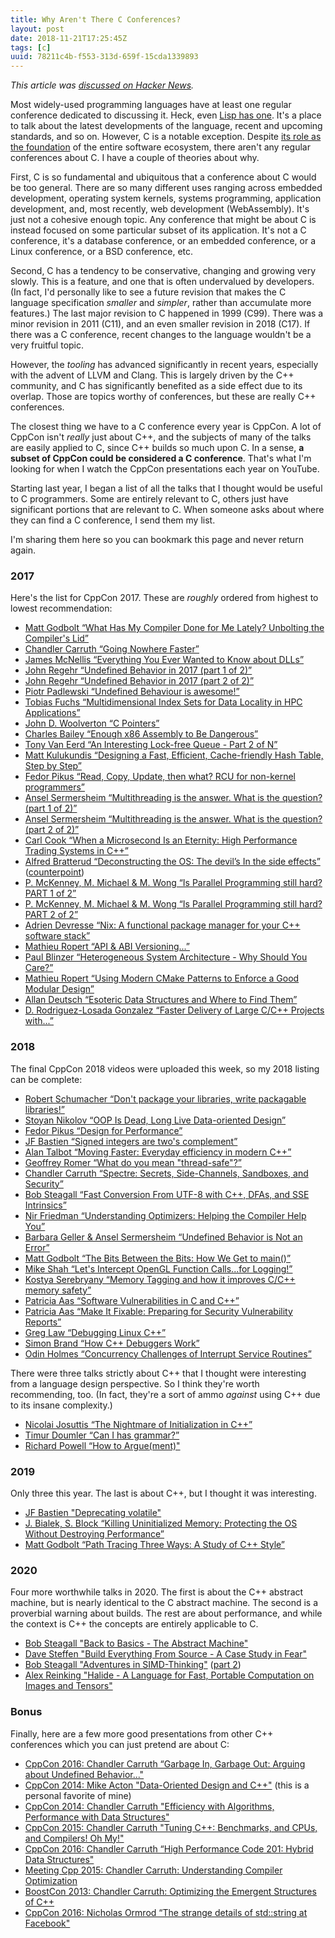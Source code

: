 ```yaml
---
title: Why Aren't There C Conferences?
layout: post
date: 2018-11-21T17:25:45Z
tags: [c]
uuid: 78211c4b-f553-313d-659f-15cda1339893
---
```


*This article was [discussed on Hacker News][hn].*

Most widely-used programming languages have at least one regular
conference dedicated to discussing it. Heck, even [Lisp has
one][lisp]. It's a place to talk about the latest developments of the
language, recent and upcoming standards, and so on. However, C is a
notable exception. Despite [its role as the foundation][essay] of the
entire software ecosystem, there aren't any regular conferences about
C. I have a couple of theories about why.

First, C is so fundamental and ubiquitous that a conference about C
would be too general. There are so many different uses ranging across
embedded development, operating system kernels, systems programming,
application development, and, most recently, web development
(WebAssembly). It's just not a cohesive enough topic. Any conference
that might be about C is instead focused on some particular subset of
its application. It's not a C conference, it's a database conference,
or an embedded conference, or a Linux conference, or a BSD conference,
etc.

Second, C has a tendency to be conservative, changing and growing very
slowly. This is a feature, and one that is often undervalued by
developers. (In fact, I'd personally like to see a future revision
that makes the C language specification *smaller* and *simpler*,
rather than accumulate more features.) The last major revision to C
happened in 1999 (C99). There was a minor revision in 2011 (C11), and
an even smaller revision in 2018 (C17). If there was a C conference,
recent changes to the language wouldn't be a very fruitful topic.

However, the *tooling* has advanced significantly in recent years,
especially with the advent of LLVM and Clang. This is largely driven
by the C++ community, and C has significantly benefited as a side
effect due to its overlap. Those are topics worthy of conferences, but
these are really C++ conferences.

The closest thing we have to a C conference every year is CppCon. A
lot of CppCon isn't *really* just about C++, and the subjects of many
of the talks are easily applied to C, since C++ builds so much upon C.
In a sense, **a subset of CppCon could be considered a C conference**.
That's what I'm looking for when I watch the CppCon presentations each
year on YouTube.

Starting last year, I began a list of all the talks that I thought
would be useful to C programmers. Some are entirely relevant to C,
others just have significant portions that are relevant to C. When
someone asks about where they can find a C conference, I send them my
list.

I'm sharing them here so you can bookmark this page and never return
again.

### 2017

Here's the list for CppCon 2017. These are *roughly* ordered from
highest to lowest recommendation:

* [Matt Godbolt “What Has My Compiler Done for Me Lately? Unbolting the Compiler's Lid”](https://www.youtube.com/watch?v=bSkpMdDe4g4)
* [Chandler Carruth “Going Nowhere Faster”](https://www.youtube.com/watch?v=2EWejmkKlxs)
* [James McNellis “Everything You Ever Wanted to Know about DLLs”](https://www.youtube.com/watch?v=JPQWQfDhICA)
* [John Regehr “Undefined Behavior in 2017 (part 1 of 2)”](https://www.youtube.com/watch?v=v1COuU2vU_w)
* [John Regehr “Undefined Behavior in 2017 (part 2 of 2)”](https://www.youtube.com/watch?v=TPyLrJED0zQ)
* [Piotr Padlewski “Undefined Behaviour is awesome!” ](https://www.youtube.com/watch?v=ehyHyAIa5so)
* [Tobias Fuchs “Multidimensional Index Sets for Data Locality in HPC Applications”](https://www.youtube.com/watch?v=1HqY9dPccMI)
* [John D. Woolverton “C Pointers”](https://www.youtube.com/watch?v=iJ1rwgCI1Xc)
* [Charles Bailey “Enough x86 Assembly to Be Dangerous”](https://www.youtube.com/watch?v=IfUPkUAEwrk)
* [Tony Van Eerd “An Interesting Lock-free Queue - Part 2 of N”](https://www.youtube.com/watch?v=HP2InVqgBFM)
* [Matt Kulukundis “Designing a Fast, Efficient, Cache-friendly Hash Table, Step by Step”](https://www.youtube.com/watch?v=ncHmEUmJZf4)
* [Fedor Pikus “Read, Copy, Update, then what? RCU for non-kernel programmers”](https://www.youtube.com/watch?v=rxQ5K9lo034)
* [Ansel Sermersheim “Multithreading is the answer. What is the question? (part 1 of 2)”](https://www.youtube.com/watch?v=GNw3RXr-VJk)
* [Ansel Sermersheim “Multithreading is the answer. What is the question? (part 2 of 2)”](https://www.youtube.com/watch?v=sDLQWivf1-I)
* [Carl Cook “When a Microsecond Is an Eternity: High Performance Trading Systems in C++”](https://www.youtube.com/watch?v=NH1Tta7purM)
* [Alfred Bratterud “Deconstructing the OS: The devil’s In the side effects”](https://www.youtube.com/watch?v=h7D88U-5pKc) ([counterpoint](https://www.joyent.com/blog/unikernels-are-unfit-for-production))
* [P. McKenney, M. Michael & M. Wong “Is Parallel Programming still hard? PART 1 of 2”](https://www.youtube.com/watch?v=YM8Xy6oKVQg)
* [P. McKenney, M. Michael & M. Wong “Is Parallel Programming still hard? PART 2 of 2”](https://www.youtube.com/watch?v=74QjNwYAJ7M)
* [Adrien Devresse “Nix: A functional package manager for your C++ software stack”](https://www.youtube.com/watch?v=6wJ4-wP-nnA)
* [Mathieu Ropert “API & ABI Versioning...”](https://www.youtube.com/watch?v=Ia3IDPjA-d0)
* [Paul Blinzer “Heterogeneous System Architecture - Why Should You Care?”](https://www.youtube.com/watch?v=CVAVKIe7CnY)
* [Mathieu Ropert “Using Modern CMake Patterns to Enforce a Good Modular Design”](https://www.youtube.com/watch?v=eC9-iRN2b04)
* [Allan Deutsch “Esoteric Data Structures and Where to Find Them”](https://www.youtube.com/watch?v=-8UZhDjgeZU)
* [D. Rodriguez-Losada Gonzalez “Faster Delivery of Large C/C++ Projects with...”](https://www.youtube.com/watch?v=xA9yRX4Mdz0)

### 2018

The final CppCon 2018 videos were uploaded this week, so my 2018
listing can be complete:

* [Robert Schumacher “Don't package your libraries, write packagable libraries!”](https://www.youtube.com/watch?v=sBP17HQAQjk)
* [Stoyan Nikolov “OOP Is Dead, Long Live Data-oriented Design”](https://www.youtube.com/watch?v=yy8jQgmhbAU)
* [Fedor Pikus “Design for Performance”](https://www.youtube.com/watch?v=m25p3EtBua4)
* [JF Bastien “Signed integers are two's complement”](https://www.youtube.com/watch?v=JhUxIVf1qok)
* [Alan Talbot “Moving Faster: Everyday efficiency in modern C++”](https://www.youtube.com/watch?v=EovBkh9wDnM)
* [Geoffrey Romer “What do you mean "thread-safe"?”](https://www.youtube.com/watch?v=s5PCh_FaMfM)
* [Chandler Carruth “Spectre: Secrets, Side-Channels, Sandboxes, and Security”](https://www.youtube.com/watch?v=_f7O3IfIR2k)
* [Bob Steagall “Fast Conversion From UTF-8 with C++, DFAs, and SSE Intrinsics”](https://www.youtube.com/watch?v=5FQ87-Ecb-A)
* [Nir Friedman “Understanding Optimizers: Helping the Compiler Help You”](https://www.youtube.com/watch?v=8nyq8SNUTSc)
* [Barbara Geller & Ansel Sermersheim “Undefined Behavior is Not an Error” ](https://www.youtube.com/watch?v=XEXpwis_deQ)
* [Matt Godbolt “The Bits Between the Bits: How We Get to main()”](https://www.youtube.com/watch?v=dOfucXtyEsU)
* [Mike Shah “Let's Intercept OpenGL Function Calls...for Logging!”](https://www.youtube.com/watch?v=DMNFb5ycpNY)
* [Kostya Serebryany “Memory Tagging and how it improves C/C++ memory safety”](https://www.youtube.com/watch?v=lLEcbXidK2o)
* [Patricia Aas “Software Vulnerabilities in C and C++” ](https://www.youtube.com/watch?v=0S0QgQd75Sw)
* [Patricia Aas “Make It Fixable: Preparing for Security Vulnerability Reports”](https://www.youtube.com/watch?v=IupP8AFrOJk)
* [Greg Law “Debugging Linux C++”](https://www.youtube.com/watch?v=V1t6faOKjuQ)
* [Simon Brand “How C++ Debuggers Work”](https://www.youtube.com/watch?v=0DDrseUomfU)
* [Odin Holmes “Concurrency Challenges of Interrupt Service Routines”](https://www.youtube.com/watch?v=gcRdG7dGMOw)

There were three talks strictly about C++ that I thought were
interesting from a language design perspective. So I think they're
worth recommending, too. (In fact, they're a sort of ammo *against*
using C++ due to its insane complexity.)

* [Nicolai Josuttis “The Nightmare of Initialization in C++”](https://www.youtube.com/watch?v=7DTlWPgX6zs)
* [Timur Doumler “Can I has grammar?”](https://www.youtube.com/watch?v=tsG95Y-C14k)
* [Richard Powell “How to Argue(ment)"](https://www.youtube.com/watch?v=ZbVCGCy3mGQ)

### 2019

Only three this year. The last is about C++, but I thought it was
interesting.

* [JF Bastien "Deprecating volatile"](https://www.youtube.com/watch?v=KJW_DLaVXIY)
* [J. Bialek, S. Block “Killing Uninitialized Memory: Protecting the OS Without Destroying Performance”](https://www.youtube.com/watch?v=rQWjF8NvqAU)
* [Matt Godbolt “Path Tracing Three Ways: A Study of C++ Style”](https://www.youtube.com/watch?v=HG6c4Kwbv4I)

### 2020

Four more worthwhile talks in 2020. The first is about the C++ abstract
machine, but is nearly identical to the C abstract machine. The second is
a proverbial warning about builds. The rest are about performance, and
while the context is C++ the concepts are entirely applicable to C.

* [Bob Steagall "Back to Basics - The Abstract Machine"](https://www.youtube.com/watch?v=ZAji7PkXaKY)
* [Dave Steffen "Build Everything From Source - A Case Study in Fear"](https://www.youtube.com/watch?v=54uVTkhinDE)
* [Bob Steagall "Adventures in SIMD-Thinking"](https://www.youtube.com/watch?v=qejTqnxQRcw) ([part 2](https://www.youtube.com/watch?v=qXleSwCCEvY))
* [Alex Reinking "Halide - A Language for Fast, Portable Computation on Images and Tensors"](https://www.youtube.com/watch?v=1ir_nEfKQ7A)

### Bonus

Finally, here are a few more good presentations from other C++
conferences which you can just pretend are about C:

* [CppCon 2016: Chandler Carruth “Garbage In, Garbage Out: Arguing about Undefined Behavior..."](https://www.youtube.com/watch?v=yG1OZ69H_-o)
* [CppCon 2014: Mike Acton "Data-Oriented Design and C++"](https://www.youtube.com/watch?v=rX0ItVEVjHc) (this is a personal favorite of mine)
* [CppCon 2014: Chandler Carruth "Efficiency with Algorithms, Performance with Data Structures"](https://www.youtube.com/watch?v=fHNmRkzxHWs)
* [CppCon 2015: Chandler Carruth "Tuning C++: Benchmarks, and CPUs, and Compilers! Oh My!"](https://www.youtube.com/watch?v=nXaxk27zwlk)
* [CppCon 2016: Chandler Carruth “High Performance Code 201: Hybrid Data Structures"](https://www.youtube.com/watch?v=vElZc6zSIXM)
* [Meeting Cpp 2015: Chandler Carruth: Understanding Compiler Optimization](https://www.youtube.com/watch?v=FnGCDLhaxKU)
* [BoostCon 2013: Chandler Carruth: Optimizing the Emergent Structures of C++ ](https://www.youtube.com/watch?v=eR34r7HOU14)
* [CppCon 2016: Nicholas Ormrod “The strange details of std::string at Facebook" ](https://www.youtube.com/watch?v=kPR8h4-qZdk)


[essay]: https://skeeto.s3.amazonaws.com/share/onward17-essays2.pdf
[hn]: https://news.ycombinator.com/item?id=18504879
[lisp]: https://www.european-lisp-symposium.org/

